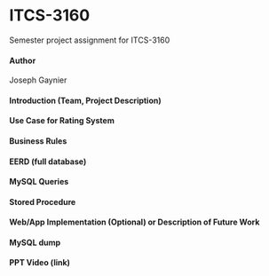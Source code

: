 
# ITCS-3160
Semester project assignment for ITCS-3160

#### Author
Joseph Gaynier
#### Introduction (Team, Project Description)
#### Use Case for Rating System
#### Business Rules
#### EERD (full database)
#### MySQL Queries
#### Stored Procedure
#### Web/App Implementation (Optional) or Description of Future Work
#### MySQL dump
#### PPT Video (link)
